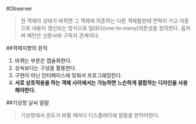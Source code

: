 #Observer
>한 객체의 상태가 바뀌면 그 객체에 의존하는 다른 객체들한테 연락이 가고 자동으로 내용이 갱신되는 방식으로 
일대다(one-to-many)의존성을 정의한다.
>옵저버 패턴은 신문사와 구독자 관계이다. 

##객체지향의 원칙
1. 바뀌는 부분은 캡슐화한다.
2. 상속보다는 구성을 활용한다.
3. 구현이 아닌 인터페이스에 맞춰서 프로그래밍한다.
4. **서로 상호작용을 하는 객체 사이에서는 가능하면 느슨하게 결합하는 디자인을 사용해야한다.**

##기상청 날씨 알람
>기상청에서 온도가 바뀔 때마다 디스플레이에 알람을 받아야한다.
